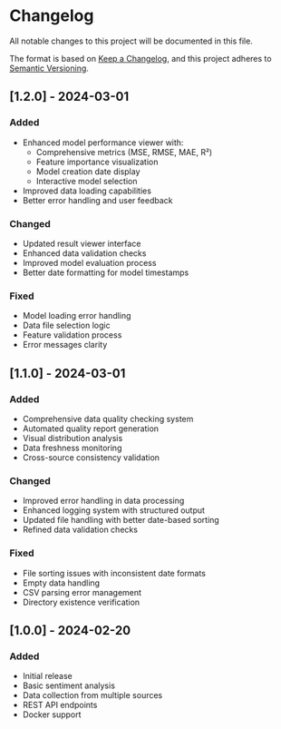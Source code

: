 # Changelog

All notable changes to this project will be documented in this file.

The format is based on [Keep a Changelog](https://keepachangelog.com/en/1.0.0/),
and this project adheres to [Semantic Versioning](https://semver.org/spec/v2.0.0.html).

## [1.2.0] - 2024-03-01

### Added
- Enhanced model performance viewer with:
  - Comprehensive metrics (MSE, RMSE, MAE, R²)
  - Feature importance visualization
  - Model creation date display
  - Interactive model selection
- Improved data loading capabilities
- Better error handling and user feedback

### Changed
- Updated result viewer interface
- Enhanced data validation checks
- Improved model evaluation process
- Better date formatting for model timestamps

### Fixed
- Model loading error handling
- Data file selection logic
- Feature validation process
- Error messages clarity

## [1.1.0] - 2024-03-01

### Added
- Comprehensive data quality checking system
- Automated quality report generation
- Visual distribution analysis
- Data freshness monitoring
- Cross-source consistency validation

### Changed
- Improved error handling in data processing
- Enhanced logging system with structured output
- Updated file handling with better date-based sorting
- Refined data validation checks

### Fixed
- File sorting issues with inconsistent date formats
- Empty data handling
- CSV parsing error management
- Directory existence verification

## [1.0.0] - 2024-02-20

### Added
- Initial release
- Basic sentiment analysis
- Data collection from multiple sources
- REST API endpoints
- Docker support 